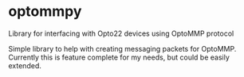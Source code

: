 # optommpy
Library for interfacing with Opto22 devices using OptoMMP protocol

Simple library to help with creating messaging packets for OptoMMP.
Currently this is feature complete for my needs, but could be easily extended.
